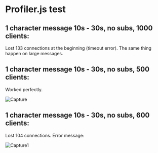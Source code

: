 # Profiler.js test

## 1 character message 10s - 30s, no subs, 1000 clients:
Lost 133 connections at the beginning (timeout error).
The same thing happen on large messages.

## 1 character message 10s - 30s, no subs, 500 clients:

Worked perfectly.

![Capture](https://user-images.githubusercontent.com/69367406/153915014-ce4f5151-627c-466f-98f3-e09f8bbbc97a.PNG)

## 1 character message 10s - 30s, no subs, 600 clients:
Lost 104 connections. Error message:

![Capture1](https://user-images.githubusercontent.com/69367406/153917554-cae77ad4-a28e-4c3b-8ecf-db3513d6f46f.PNG)
